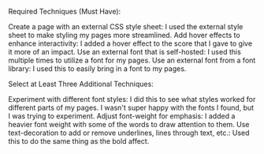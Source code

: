 Required Techniques (Must Have):

Create a page with an external CSS style sheet: I used the external style sheet to make styling my pages more streamlined.
Add hover effects to enhance interactivity: I added a hover effect to the score that I gave to give it more of an impact.
Use an external font that is self-hosted: I used this multiple times to utilize a font for my pages.
Use an external font from a font library: I used this to easily bring in a font to my pages.

Select at Least Three Additional Techniques:

Experiment with different font styles: I did this to see what styles worked for different parts of my pages. I wasn't super happy with the fonts I found, but I was trying to experiment.
Adjust font-weight for emphasis: I added a heavier font weight with some of the words to draw attention to them.
Use text-decoration to add or remove underlines, lines through text, etc.: Used this to do the same thing as the bold affect.